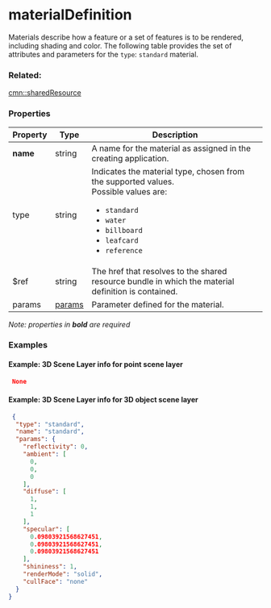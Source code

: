 # materialDefinition

Materials describe how a feature or a set of features is to be rendered, including shading and color. The following table provides the set of attributes and parameters for the `type`: `standard` material.

### Related:

[cmn::sharedResource](sharedResource.cmn.md)
### Properties

| Property | Type | Description |
| --- | --- | --- |
| **name** | string | A name for the material as assigned in the creating application. |
| type | string | Indicates the material type, chosen from the supported values.<div>Possible values are:<ul><li>`standard`</li><li>`water`</li><li>`billboard`</li><li>`leafcard`</li><li>`reference`</li></ul></div> |
| $ref | string | The href that resolves to the shared resource bundle in which the material definition is contained. |
| params | [params](params.cmn.md) | Parameter defined for the material. |

*Note: properties in **bold** are required*

### Examples 

#### Example: 3D Scene Layer info for point scene layer 

```json
 None 
```

#### Example: 3D Scene Layer info for 3D object scene layer 

```json
 {
  "type": "standard",
  "name": "standard",
  "params": {
    "reflectivity": 0,
    "ambient": [
      0,
      0,
      0
    ],
    "diffuse": [
      1,
      1,
      1
    ],
    "specular": [
      0.09803921568627451,
      0.09803921568627451,
      0.09803921568627451
    ],
    "shininess": 1,
    "renderMode": "solid",
    "cullFace": "none"
  }
} 
```

